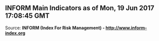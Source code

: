 ## INFORM Main Indicators as of Mon, 19 Jun 2017 17:08:45 GMT

Source: **INFORM (Index For Risk Management) - http://www.inform-index.org**